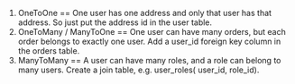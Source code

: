 1. OneToOne == One user has one address and only that user has that address. So just put the address id in the user
   table.
2. OneToMany / ManyToOne == One user can have many orders, but each order belongs to exactly one user. Add a user_id
   foreign key column in the orders table.
3. ManyToMany == A user can have many roles, and a role can belong to many users. Create a join table, e.g. user_roles(
   user_id, role_id).
